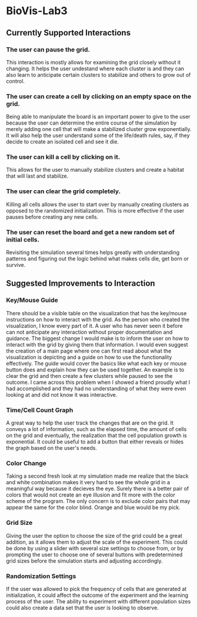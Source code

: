 # BioVis-Lab3

## Currently Supported Interactions
### The user can pause the grid.
   This interaction is mostly allows for examining the grid closely without it changing. It helps the user undestand where each cluster is and they can also learn to anticipate certain clusters to stabilize and others to grow out of control.
   
### The user can create a cell by clicking on an empty space on the grid.
  
  Being able to manipulate the board is an important power to give to the user because the user can determine the entire course of the simulation by merely adding one cell that will make a stabilized cluster grow exponentially. It will also help the user understand some of the life/death rules, say, if they decide to create an isolated cell and see it die.
  
### The user can kill a cell by clicking on it.
  
  This allows for the user to manually stabilize clusters and create a habitat that will last and stabilize.
  
### The user can clear the grid completely.
 
  Killing all cells allows the user to start over by manually creating clusters as opposed to the randomized initialization. This is more effective if the user pauses before creating any new cells.
  
### The user can reset the board and get a new random set of initial cells.
 
  Revisiting the simulation several times helps greatly with understanding patterns and figuring out the logic behind what makes cells die, get born or survive. 
  
## Suggested Improvements to Interaction
### Key/Mouse Guide
There should be a visible table on the visualization that has the key/mouse instructions on how to interact with the grid.
As the person who created the visualization, I know every part of it. A user who has never seen it before can not anticipate any interaction without proper documentation and guidance. The biggest change I would make is to inform the user on how to interact with the grid by giving them that information. I would even suggest the creation of a main page where one can first read about what the visualization is depicting and a guide on how to use the functionality effectively. The guide would cover the basics like what each key or mouse button does and explain how they can be used together. An example is to clear the grid and then create a few clusters while paused to see the outcome. I came across this problem when I showed a friend proudly what I had accomplished and they had no understanding of what they were even looking at and did not know it was interactive.
### Time/Cell Count Graph
A great way to help the user track the changes that are on the grid. It conveys a lot of information, such as the elapsed time, the amount of cells on the grid and eventually, the realization that the cell population growth is exponential. It could be useful to add a button that either reveals or hides the graph based on the user's needs.
### Color Change
Taking a second fresh look at my simulation made me realize that the black and white combination makes it very hard to see the whole grid in a meaningful way because it decieves the eye. Surely there is a better pair of colors that would not create an eye illusion and fit more with the color scheme of the program. The only concern is to exclude color pairs that may appear the same for the color blind. Orange and blue would be my pick.
### Grid Size
Giving the user the option to choose the size of the grid could be a great addition, as it allows them to adjust the scale of the experiment. This could be done by using a slider with several size settings to choose from, or by prompting the user to choose one of several buttons with predetermined grid sizes before the simulation starts and adjusting accordingly.
### Randomization Settings
If the user was allowed to pick the frequency of cells that are generated at initialization, it could affect the outcome of the experiment and the learning process of the user. The ability to experiment with different population sizes could also create a data set that the user is looking to observe.

